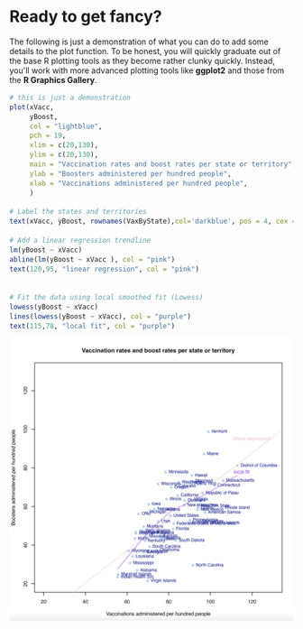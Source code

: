 # Ready to get fancy? 


The following is just a demonstration of what you can do to add some details to the plot function. To be honest, you will quickly graduate out of the base R plotting tools as they become rather clunky quickly. Instead, you'll work with more advanced plotting tools like **ggplot2** and those from the **R Graphics Gallery**.


```r
# this is just a demonstration
plot(xVacc,
     yBoost,
     col = "lightblue",
     pch = 19,
     xlim = c(20,130),
     ylim = c(20,130),
     main = "Vaccination rates and boost rates per state or territory",
     ylab = "Boosters administered per hundred people",
     xlab = "Vaccinations administered per hundred people",
     )

# Label the states and territories
text(xVacc, yBoost, rownames(VaxByState),col='darkblue', pos = 4, cex = 0.8)

# Add a linear regression trendline
lm(yBoost ~ xVacc)
abline(lm(yBoost ~ xVacc ), col = "pink")
text(120,95, "linear regression", col = "pink")


# Fit the data using local smoothed fit (Lowess)
lowess(yBoost ~ xVacc)
lines(lowess(yBoost ~ xVacc), col = "purple")
text(115,78, "local fit", col = "purple")
```
<img src="webContent/Screen Shot 2023-01-25 at 8.45.09 AM.png" width="600">

